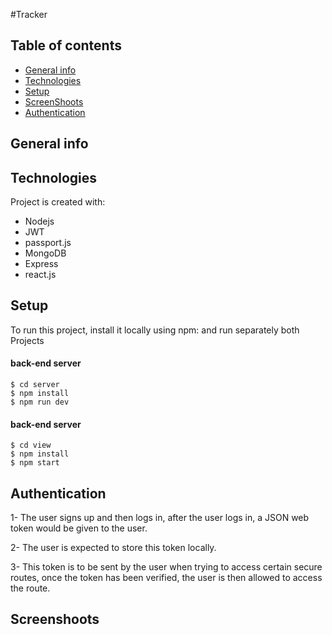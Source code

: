 #Tracker

## Table of contents
* [General info](#general-info)
* [Technologies](#technologies)
* [Setup](#setup)
* [ScreenShoots](#screenShoots)
* [Authentication](#authentication)

## General info



## Technologies
Project is created with:

* Nodejs
* JWT
* passport.js
* MongoDB
* Express
* react.js
	
## Setup
To run this project, install it locally using npm:
and run separately both Projects
#### back-end server 
```
$ cd server
$ npm install
$ npm run dev
```

#### back-end server 
```
$ cd view
$ npm install
$ npm start
```

## Authentication

1- The user signs up and then logs in, after the user logs in, a JSON web token would be given to the user.

2- The user is expected to store this token locally.

3- This token is to be sent by the user when trying to access certain secure routes, once the token has been verified, the user is then allowed to access the route.

## Screenshoots
